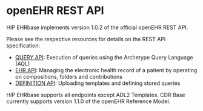 # openEHR REST API

HIP EHRbase implements version 1.0.2 of the official openEHR REST API.

Please see the respective resources for details on the REST API specification:

* [QUERY API](/api/hip-ehrbase/query): Execution of queries using the Archetype Query Language (AQL)
* [EHR API](/api/hip-ehrbase/ehr): Managing the electronic health record of a patient by operating on compositions, folders and contributions
* [DEFINITION API](/api/hip-ehrbase/definition): Uploading templates and defining stored queries

HIP EHRbase supports all endpoints except ADL2 Templates. CDR Base currently supports version 1.1.0 of the openEHR Reference Model.
